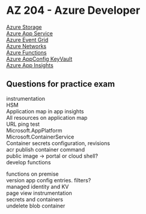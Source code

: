 # AZ 204 - Azure Developer

[Azure Storage](/Azure/azure-storage.md)  
[Azure App Service](/Azure/azure-app-service.md)  
[Azure Event Grid](/Azure/azure-event-grid.md)  
[Azure Networks](/networking/networking-azure.md)  
[Azure Functions](/azure/azure-functions.md)  
[Azure AppConfig KeyVault](/azure/app-config-keyvault.md)  
[Azure App Insights](/azure/app-insights.md)  

## Questions for practice exam
instrumentation  
HSM  
Application map in app insights  
All resources on application map  
URL ping test  
Microsoft.AppPlatform  
Microsoft.ContainerService  
Container secrets configuration, revisions  
acr publish container command  
public image -> portal or cloud shell?  
develop functions  

functions on premise  
version app config entries. filters?  
managed identity and KV  
page view instrumentation  
secrets and containers  
undelete blob container  